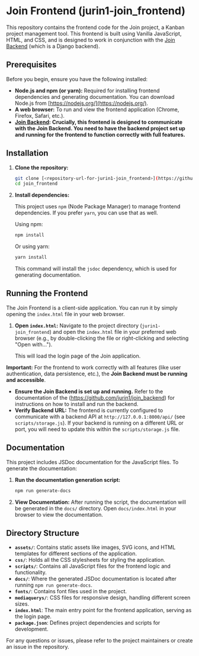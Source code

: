 # Join Frontend (jurin1-join_frontend)

This repository contains the frontend code for the Join project, a Kanban project management tool. This frontend is built using Vanilla JavaScript, HTML, and CSS, and is designed to work in conjunction with the [Join Backend](https://github.com/jurin1/join_backend) (which is a Django backend).

## Prerequisites

Before you begin, ensure you have the following installed:

*   **Node.js and npm (or yarn):**  Required for installing frontend dependencies and generating documentation. You can download Node.js from [https://nodejs.org/](https://nodejs.org/).
*   **A web browser:**  To run and view the frontend application (Chrome, Firefox, Safari, etc.).
*   **[Join Backend](https://github.com/jurin1/join_backend):**  **Crucially, this frontend is designed to communicate with the Join Backend. You need to have the backend project set up and running for the frontend to function correctly with full features.**

## Installation

1.  **Clone the repository:**

    ```bash
    git clone [<repository-url-for-jurin1-join_frontend>](https://github.com/jurin1/join_frontend.git)
    cd join_frontend
    ```

2.  **Install dependencies:**

    This project uses `npm` (Node Package Manager) to manage frontend dependencies. If you prefer `yarn`, you can use that as well.

    Using npm:

    ```bash
    npm install
    ```

    Or using yarn:

    ```bash
    yarn install
    ```
    This command will install the `jsdoc` dependency, which is used for generating documentation.

## Running the Frontend

The Join Frontend is a client-side application. You can run it by simply opening the `index.html` file in your web browser.

1.  **Open `index.html`:** Navigate to the project directory (`jurin1-join_frontend`) and open the `index.html` file in your preferred web browser (e.g., by double-clicking the file or right-clicking and selecting "Open with...").

    This will load the login page of the Join application.

**Important:** For the frontend to work correctly with all features (like user authentication, data persistence, etc.), the **Join Backend must be running and accessible**.

*   **Ensure the Join Backend is set up and running.**  Refer to the documentation of the (https://github.com/jurin1/join_backend) for instructions on how to install and run the backend.
*   **Verify Backend URL:** The frontend is currently configured to communicate with a backend API at `http://127.0.0.1:8000/api/` (see `scripts/storage.js`). If your backend is running on a different URL or port, you will need to update this within the `scripts/storage.js` file.

## Documentation

This project includes JSDoc documentation for the JavaScript files. To generate the documentation:

1.  **Run the documentation generation script:**

    ```bash
    npm run generate-docs
    ```

2.  **View Documentation:** After running the script, the documentation will be generated in the `docs/` directory. Open `docs/index.html` in your browser to view the documentation.

## Directory Structure

*   **`assets/`**: Contains static assets like images, SVG icons, and HTML templates for different sections of the application.
*   **`css/`**: Holds all the CSS stylesheets for styling the application.
*   **`scripts/`**: Contains all JavaScript files for the frontend logic and functionality.
*   **`docs/`**:  Where the generated JSDoc documentation is located after running `npm run generate-docs`.
*   **`fonts/`**: Contains font files used in the project.
*   **`mediaquerys/`**:  CSS files for responsive design, handling different screen sizes.
*   **`index.html`**: The main entry point for the frontend application, serving as the login page.
*   **`package.json`**:  Defines project dependencies and scripts for development.


For any questions or issues, please refer to the project maintainers or create an issue in the repository.
